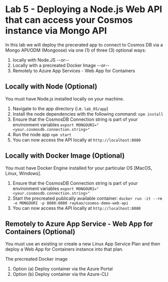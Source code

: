 # Lab 5 - Deploying a Node.js Web API that can access your Cosmos instance via Mongo API

In this lab we will deploy the precerated app to connect to Cosmos DB via a Mongo API/ODM (Mongoose) via one (1) of three (3) optional ways:
1. locally with Node.JS --or--
2. Locally with a precreated Docker Image --or--
3. Remotely to Azure App Services - Web App for Containers

## Locally with Node (Optional)

You must have Node.js installed locally on your machine.

1. Navigate to the app directory (i.e. ```lab_05/app```)
2. Install the node dependencies with the following command: ```npm install```
3. Ensure that the CosmosDB Connection string is part of your environment variables ```export MONGOURI="<your.cosmosdb.connection.string>"```
4. Run the node app ```npm start```
5. You can now access the API locally at ```http://localhost:8080```

## Locally with Docker Image (Optional)

You must have Docker Engine installed for your particular OS [MacOS, Linux, Windows].

1. Ensure that the CosmosDB Connection string is part of your environment variables ```export MONGOURI="<your.cosmosdb.connection.string>"```
2. Start the precreated publically available container: ```docker run -it --rm -e MONGOURI -p 8080:8080 raykao/cosmos-demo-web-api```
3. You can now access the API locally at ```http://localhost:8080```

## Remotely to Azure App Service - Web App for Containers (Optional)

You must use an existing or create a new Linux App Service Plan and then deploy a Web App for Containers instance into that plan.

The precreated Docker image

1. Option (a) Deploy container via the Azure Portal
1. Option (b) Deploy container via the Azure-CLI